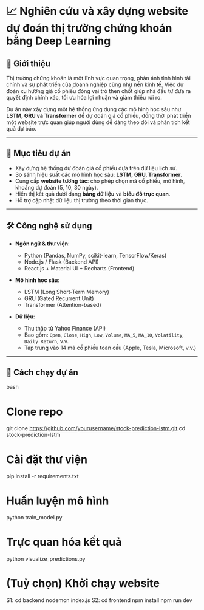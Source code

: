 # 📈 Nghiên cứu và xây dựng website dự đoán thị trường chứng khoán bằng Deep Learning

## 🧠 Giới thiệu

Thị trường chứng khoán là một lĩnh vực quan trọng, phản ánh tình hình tài chính và sự phát triển của doanh nghiệp cũng như nền kinh tế. Việc dự đoán xu hướng giá cổ phiếu đóng vai trò then chốt giúp nhà đầu tư đưa ra quyết định chính xác, tối ưu hóa lợi nhuận và giảm thiểu rủi ro.

Dự án này xây dựng một hệ thống ứng dụng các mô hình học sâu như **LSTM, GRU và Transformer** để dự đoán giá cổ phiếu, đồng thời phát triển một website trực quan giúp người dùng dễ dàng theo dõi và phân tích kết quả dự báo.

---

## 🎯 Mục tiêu dự án

- Xây dựng hệ thống dự đoán giá cổ phiếu dựa trên dữ liệu lịch sử.
- So sánh hiệu suất các mô hình học sâu: **LSTM, GRU, Transformer**.
- Cung cấp **website tương tác**: cho phép chọn mã cổ phiếu, mô hình, khoảng dự đoán (5, 10, 30 ngày).
- Hiển thị kết quả dưới dạng **bảng dữ liệu** và **biểu đồ trực quan**.
- Hỗ trợ cập nhật dữ liệu thị trường theo thời gian thực.

---

## 🛠️ Công nghệ sử dụng

- **Ngôn ngữ & thư viện**:
  - Python (Pandas, NumPy, scikit-learn, TensorFlow/Keras)
  - Node.js / Flask (Backend API)
  - React.js + Material UI + Recharts (Frontend)

- **Mô hình học sâu**:
  - LSTM (Long Short-Term Memory)
  - GRU (Gated Recurrent Unit)
  - Transformer (Attention-based)

- **Dữ liệu**:
  - Thu thập từ Yahoo Finance (API)
  - Bao gồm: `Open`, `Close`, `High`, `Low`, `Volume`, `MA_5`, `MA_10`, `Volatility`, `Daily Return`, v.v.
  - Tập trung vào 14 mã cổ phiếu toàn cầu (Apple, Tesla, Microsoft, v.v.)

---

## 🚀 Cách chạy dự án

bash
# Clone repo
git clone https://github.com/yourusername/stock-prediction-lstm.git
cd stock-prediction-lstm

# Cài đặt thư viện
pip install -r requirements.txt

# Huấn luyện mô hình
python train_model.py

# Trực quan hóa kết quả
python visualize_predictions.py

# (Tuỳ chọn) Khởi chạy website
S1: cd backend 
nodemon index.js
S2: cd frontend
npm install
npm run dev
